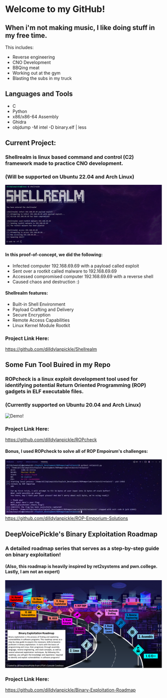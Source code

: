 # Welcome to my GitHub!
## When i'm not making music, I like doing stuff in my free time.

This includes:
* Reverse engineering
* CNO Development
* BBQing meat
* Working out at the gym
* Blasting the subs in my truck

## Languages and Tools
- C
- Python
- x86/x86-64 Assembly
- Ghidra
- objdump -M intel -D binary.elf | less


## Current Project:
### Shellrealm is linux based command and control (C2) framework made to practice CNO development.

### (Will be supported on Ubuntu 22.04 and Arch Linux) 

![Demo!](/demo/shellrealm-demo-5.png)

#### In this proof-of-concept, we did the following:
* Infected computer 192.168.69.69 with a payload called exploit
* Sent over a rootkit called malware to 192.168.69.69
* Accessed compromised computer 192.168.69.69 with a reverse shell
* Caused chaos and destruction :)

#### Shellrealm features:
* Built-in Shell Environment
* Payload Crafting and Delivery
* Secure Encryption
* Remote Access Capabilities
* Linux Kernel Module Rootkit

### Project Link Here:
https://github.com/dilldylanpickle/Shellrealm

## Some Fun Tool Buired in my Repo
### ROPcheck is a linux exploit development tool used for identifying potential Return Oriented Programming (ROP) gadgets in ELF executable files.
### (Currently supported on Ubuntu 20.04 and Arch Linux) 
![Demo!](/demo/animated_demo_v7.gif)

### Project Link Here:
https://github.com/dilldylanpickle/ROPcheck

#### Bonus, I used ROPcheck to solve all of ROP Empoirum's challenges:
![Demo!](/demo/ret2win32.png)
https://github.com/dilldylanpickle/ROP-Emporium-Solutions

## DeepVoicePickle's Binary Exploitation Roadmap
### A detailed roadmap series that serves as a step-by-step guide on binary exploitation!
#### (Also, this roadmap is heavily inspired by ret2systems and pwn.college. Lastly, I am not an expert)
![Demo!](/demo/Binary-Exploitation-Roadmap-v2.png)

### Project Link Here:
https://github.com/dilldylanpickle/Binary-Exploitation-Roadmap
